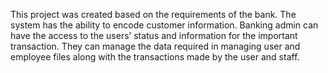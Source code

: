 This project was created based on the requirements of the bank. The system has the ability to encode customer information. Banking admin can have the access to the users’ status and information for the important transaction. They can manage the data required in managing user and employee files along with the transactions made by the user and staff.
